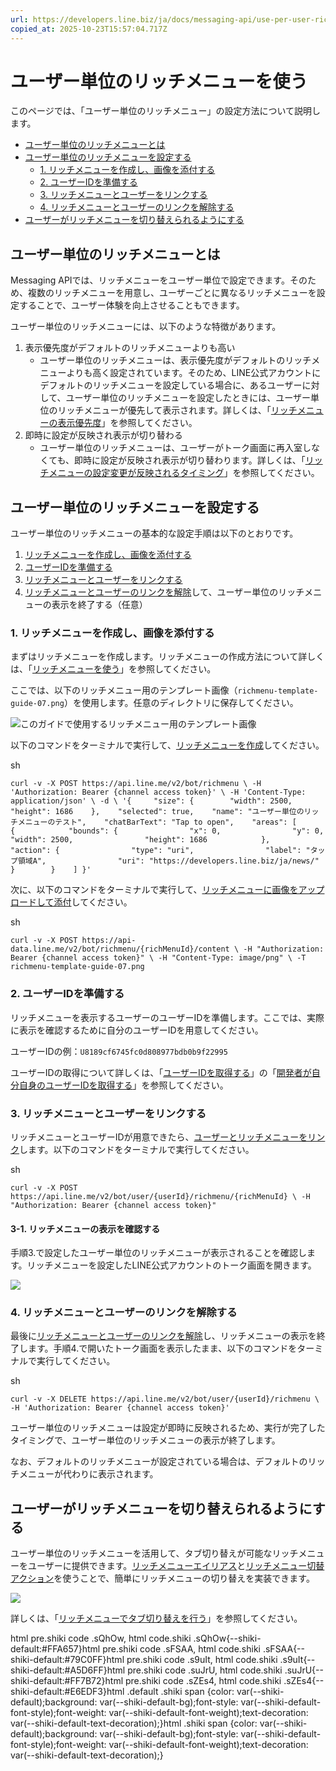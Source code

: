 ```yaml
---
url: https://developers.line.biz/ja/docs/messaging-api/use-per-user-rich-menus/
copied_at: 2025-10-23T15:57:04.717Z
---
```

# ユーザー単位のリッチメニューを使う

このページでは、「ユーザー単位のリッチメニュー」の設定方法について説明します。

*   [ユーザー単位のリッチメニューとは](#about-per-user-rich-menu)
*   [ユーザー単位のリッチメニューを設定する](#set-per-user-rich-menu)
    *   [1\. リッチメニューを作成し、画像を添付する](#create-a-rich-menu)
    *   [2\. ユーザーIDを準備する](#prepare-user-id)
    *   [3\. リッチメニューとユーザーをリンクする](#link-the-rich-menu-to-user)
    *   [4\. リッチメニューとユーザーのリンクを解除する](#unlink-the-rich-menu-from-user)
*   [ユーザーがリッチメニューを切り替えられるようにする](#swich-rich-menus)

## ユーザー単位のリッチメニューとは

Messaging APIでは、リッチメニューをユーザー単位で設定できます。そのため、複数のリッチメニューを用意し、ユーザーごとに異なるリッチメニューを設定することで、ユーザー体験を向上させることもできます。

ユーザー単位のリッチメニューには、以下のような特徴があります。

1.  表示優先度がデフォルトのリッチメニューよりも高い
    *   ユーザー単位のリッチメニューは、表示優先度がデフォルトのリッチメニューよりも高く設定されています。そのため、LINE公式アカウントにデフォルトのリッチメニューを設定している場合に、あるユーザーに対して、ユーザー単位のリッチメニューを設定したときには、ユーザー単位のリッチメニューが優先して表示されます。詳しくは、「[リッチメニューの表示優先度](https://developers.line.biz/ja/docs/messaging-api/rich-menus-overview/#rich-menu-display)」を参照してください。
2.  即時に設定が反映され表示が切り替わる
    *   ユーザー単位のリッチメニューは、ユーザーがトーク画面に再入室しなくても、即時に設定が反映され表示が切り替わります。詳しくは、「[リッチメニューの設定変更が反映されるタイミング](https://developers.line.biz/ja/docs/messaging-api/rich-menus-overview/#when-setting-change-takes-effect)」を参照してください。

## ユーザー単位のリッチメニューを設定する

ユーザー単位のリッチメニューの基本的な設定手順は以下のとおりです。

1.  [リッチメニューを作成し、画像を添付する](#create-a-rich-menu)
2.  [ユーザーIDを準備する](#prepare-user-id)
3.  [リッチメニューとユーザーをリンクする](#link-the-rich-menu-to-user)
4.  [リッチメニューとユーザーのリンクを解除](#unlink-the-rich-menu-from-user)して、ユーザー単位のリッチメニューの表示を終了する（任意）

### 1\. リッチメニューを作成し、画像を添付する

まずはリッチメニューを作成します。リッチメニューの作成方法について詳しくは、「[リッチメニューを使う](https://developers.line.biz/ja/docs/messaging-api/using-rich-menus/)」を参照してください。

ここでは、以下のリッチメニュー用のテンプレート画像（`richmenu-template-guide-07.png`）を使用します。任意のディレクトリに保存してください。

![このガイドで使用するリッチメニュー用のテンプレート画像](https://developers.line.biz/media/messaging-api/rich-menu/richmenu-template-guide-07.png)

以下のコマンドをターミナルで実行して、[リッチメニューを作成](https://developers.line.biz/ja/reference/messaging-api/#create-rich-menu)してください。

sh

`curl -v -X POST https://api.line.me/v2/bot/richmenu \ -H 'Authorization: Bearer {channel access token}' \ -H 'Content-Type: application/json' \ -d \ '{     "size": {        "width": 2500,        "height": 1686    },    "selected": true,    "name": "ユーザー単位のリッチメニューのテスト",    "chatBarText": "Tap to open",    "areas": [        {            "bounds": {                "x": 0,                "y": 0,                "width": 2500,                "height": 1686            },            "action": {                "type": "uri",                "label": "タップ領域A",                "uri": "https://developers.line.biz/ja/news/"            }        }    ] }'`

次に、以下のコマンドをターミナルで実行して、[リッチメニューに画像をアップロードして添付](https://developers.line.biz/ja/reference/messaging-api/#upload-rich-menu-image)してください。

sh

`curl -v -X POST https://api-data.line.me/v2/bot/richmenu/{richMenuId}/content \ -H "Authorization: Bearer {channel access token}" \ -H "Content-Type: image/png" \ -T richmenu-template-guide-07.png`

### 2\. ユーザーIDを準備する

リッチメニューを表示するユーザーのユーザーIDを準備します。ここでは、実際に表示を確認するために自分のユーザーIDを用意してください。

ユーザーIDの例：`U8189cf6745fc0d808977bdb0b9f22995`

ユーザーIDの取得について詳しくは、「[ユーザーIDを取得する](https://developers.line.biz/ja/docs/messaging-api/getting-user-ids/)」の「[開発者が自分自身のユーザーIDを取得する](https://developers.line.biz/ja/docs/messaging-api/getting-user-ids/#get-own-user-id)」を参照してください。

### 3\. リッチメニューとユーザーをリンクする

リッチメニューとユーザーIDが用意できたら、[ユーザーとリッチメニューをリンク](https://developers.line.biz/ja/reference/messaging-api/#link-rich-menu-to-user)します。以下のコマンドをターミナルで実行してください。

sh

`curl -v -X POST https://api.line.me/v2/bot/user/{userId}/richmenu/{richMenuId} \ -H "Authorization: Bearer {channel access token}"`

#### 3-1. リッチメニューの表示を確認する

手順3.で設定したユーザー単位のリッチメニューが表示されることを確認します。リッチメニューを設定したLINE公式アカウントのトーク画面を開きます。

![](https://developers.line.biz/media/messaging-api/rich-menu/per-user-rich-menu-example.png)

### 4\. リッチメニューとユーザーのリンクを解除する

最後に[リッチメニューとユーザーのリンクを解除](https://developers.line.biz/ja/reference/messaging-api/#unlink-rich-menu-from-user)し、リッチメニューの表示を終了します。手順4.で開いたトーク画面を表示したまま、以下のコマンドをターミナルで実行してください。

sh

`curl -v -X DELETE https://api.line.me/v2/bot/user/{userId}/richmenu \ -H 'Authorization: Bearer {channel access token}'`

ユーザー単位のリッチメニューは設定が即時に反映されるため、実行が完了したタイミングで、ユーザー単位のリッチメニューの表示が終了します。

なお、デフォルトのリッチメニューが設定されている場合は、デフォルトのリッチメニューが代わりに表示されます。

## ユーザーがリッチメニューを切り替えられるようにする

ユーザー単位のリッチメニューを活用して、タブ切り替えが可能なリッチメニューをユーザーに提供できます。[リッチメニューエイリアス](https://developers.line.biz/ja/glossary/#rich-menu-alias)と[リッチメニュー切替アクション](https://developers.line.biz/ja/reference/messaging-api/#richmenu-switch-action)を使うことで、簡単にリッチメニューの切り替えを実装できます。

![](https://developers.line.biz/media/messaging-api/rich-menu/switching-richmenu-ja.png)

詳しくは、「[リッチメニューでタブ切り替えを行う](https://developers.line.biz/ja/docs/messaging-api/switch-rich-menus/)」を参照してください。

html pre.shiki code .sQhOw, html code.shiki .sQhOw{--shiki-default:#FFA657}html pre.shiki code .sFSAA, html code.shiki .sFSAA{--shiki-default:#79C0FF}html pre.shiki code .s9uIt, html code.shiki .s9uIt{--shiki-default:#A5D6FF}html pre.shiki code .suJrU, html code.shiki .suJrU{--shiki-default:#FF7B72}html pre.shiki code .sZEs4, html code.shiki .sZEs4{--shiki-default:#E6EDF3}html .default .shiki span {color: var(--shiki-default);background: var(--shiki-default-bg);font-style: var(--shiki-default-font-style);font-weight: var(--shiki-default-font-weight);text-decoration: var(--shiki-default-text-decoration);}html .shiki span {color: var(--shiki-default);background: var(--shiki-default-bg);font-style: var(--shiki-default-font-style);font-weight: var(--shiki-default-font-weight);text-decoration: var(--shiki-default-text-decoration);}